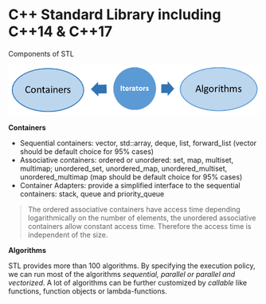 # C++ Standard Library including C++14 & C++17

Components of STL

![STLComponent](Media/STLComponent.png)

**Containers**

- Sequential containers: vector, std::array, deque, list, forward_list (vector should be default choice for 95% cases)
- Associative containers: ordered or unordered: set, map, multiset, multimap; unordered_set, unordered_map, unordered_multiset, unordered_multimap (map should be default choice for 95% cases)
- Container Adapters: provide a simplified interface to the sequential containers: stack, queue and priority_queue

> The ordered associative containers have access time depending logarithmically on the number of elements, the unordered associative containers allow constant access time. Therefore the access time is independent of the size.

**Algorithms**

STL provides more than 100 algorithms. By specifying the execution policy, we can run most of the algorithms *sequential, parallel or parallel and vectorized*. A lot of algorithms can be further customized by *callable* like functions, function objects or lambda-functions.

